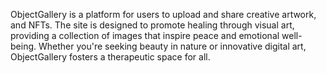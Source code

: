 ObjectGallery is a platform for users to upload and share creative artwork, and NFTs.
The site is designed to promote healing through visual art, providing a collection of 
images that inspire peace and emotional well-being. Whether you're seeking beauty in 
nature or innovative digital art, ObjectGallery fosters a therapeutic space for all.

